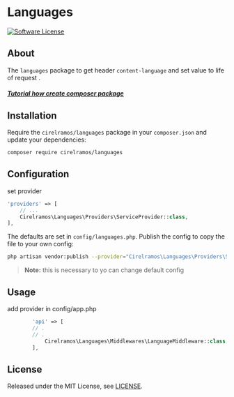 # Languages

[![Software License][ico-license]](LICENSE.md)

## About

The `languages` package to get header `content-language` and set value to life of request .

##### [Tutorial how create composer package](https://cirelramos.blogspot.com/2022/04/how-create-composer-package.html)

## Installation

Require the `cirelramos/languages` package in your `composer.json` and update your dependencies:
```sh
composer require cirelramos/languages
```


## Configuration

set provider

```php
'providers' => [
    // ...
    Cirelramos\Languages\Providers\ServiceProvider::class,
],
```


The defaults are set in `config/languages.php`. Publish the config to copy the file to your own config:
```sh
php artisan vendor:publish --provider="Cirelramos\Languages\Providers\ServiceProvider"
```

> **Note:** this is necessary to yo can change default config



## Usage

add provider in config/app.php

```php
        'api' => [
        // .
        // .
            Cirelramos\Languages\Middlewares\LanguageMiddleware::class,
        ],
```


## License

Released under the MIT License, see [LICENSE](LICENSE).


[ico-license]: https://img.shields.io/badge/license-MIT-brightgreen.svg?style=flat-square

